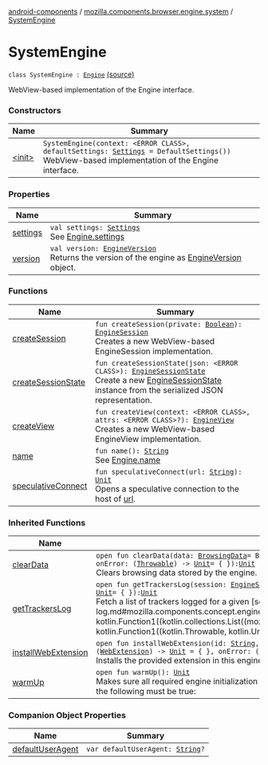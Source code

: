 [android-components](../../index.md) / [mozilla.components.browser.engine.system](../index.md) / [SystemEngine](./index.md)

# SystemEngine

`class SystemEngine : `[`Engine`](../../mozilla.components.concept.engine/-engine/index.md) [(source)](https://github.com/mozilla-mobile/android-components/blob/master/components/browser/engine-system/src/main/java/mozilla/components/browser/engine/system/SystemEngine.kt#L27)

WebView-based implementation of the Engine interface.

### Constructors

| Name | Summary |
|---|---|
| [&lt;init&gt;](-init-.md) | `SystemEngine(context: <ERROR CLASS>, defaultSettings: `[`Settings`](../../mozilla.components.concept.engine/-settings/index.md)` = DefaultSettings())`<br>WebView-based implementation of the Engine interface. |

### Properties

| Name | Summary |
|---|---|
| [settings](settings.md) | `val settings: `[`Settings`](../../mozilla.components.concept.engine/-settings/index.md)<br>See [Engine.settings](../../mozilla.components.concept.engine/-engine/settings.md) |
| [version](version.md) | `val version: `[`EngineVersion`](../../mozilla.components.concept.engine.utils/-engine-version/index.md)<br>Returns the version of the engine as [EngineVersion](../../mozilla.components.concept.engine.utils/-engine-version/index.md) object. |

### Functions

| Name | Summary |
|---|---|
| [createSession](create-session.md) | `fun createSession(private: `[`Boolean`](https://kotlinlang.org/api/latest/jvm/stdlib/kotlin/-boolean/index.html)`): `[`EngineSession`](../../mozilla.components.concept.engine/-engine-session/index.md)<br>Creates a new WebView-based EngineSession implementation. |
| [createSessionState](create-session-state.md) | `fun createSessionState(json: <ERROR CLASS>): `[`EngineSessionState`](../../mozilla.components.concept.engine/-engine-session-state/index.md)<br>Create a new [EngineSessionState](../../mozilla.components.concept.engine/-engine-session-state/index.md) instance from the serialized JSON representation. |
| [createView](create-view.md) | `fun createView(context: <ERROR CLASS>, attrs: <ERROR CLASS>?): `[`EngineView`](../../mozilla.components.concept.engine/-engine-view/index.md)<br>Creates a new WebView-based EngineView implementation. |
| [name](name.md) | `fun name(): `[`String`](https://kotlinlang.org/api/latest/jvm/stdlib/kotlin/-string/index.html)<br>See [Engine.name](../../mozilla.components.concept.engine/-engine/name.md) |
| [speculativeConnect](speculative-connect.md) | `fun speculativeConnect(url: `[`String`](https://kotlinlang.org/api/latest/jvm/stdlib/kotlin/-string/index.html)`): `[`Unit`](https://kotlinlang.org/api/latest/jvm/stdlib/kotlin/-unit/index.html)<br>Opens a speculative connection to the host of [url](speculative-connect.md#mozilla.components.browser.engine.system.SystemEngine$speculativeConnect(kotlin.String)/url). |

### Inherited Functions

| Name | Summary |
|---|---|
| [clearData](../../mozilla.components.concept.engine/-engine/clear-data.md) | `open fun clearData(data: `[`BrowsingData`](../../mozilla.components.concept.engine/-engine/-browsing-data/index.md)` = BrowsingData.all(), host: `[`String`](https://kotlinlang.org/api/latest/jvm/stdlib/kotlin/-string/index.html)`? = null, onSuccess: () -> `[`Unit`](https://kotlinlang.org/api/latest/jvm/stdlib/kotlin/-unit/index.html)` = { }, onError: (`[`Throwable`](https://kotlinlang.org/api/latest/jvm/stdlib/kotlin/-throwable/index.html)`) -> `[`Unit`](https://kotlinlang.org/api/latest/jvm/stdlib/kotlin/-unit/index.html)` = { }): `[`Unit`](https://kotlinlang.org/api/latest/jvm/stdlib/kotlin/-unit/index.html)<br>Clears browsing data stored by the engine. |
| [getTrackersLog](../../mozilla.components.concept.engine/-engine/get-trackers-log.md) | `open fun getTrackersLog(session: `[`EngineSession`](../../mozilla.components.concept.engine/-engine-session/index.md)`, onSuccess: (`[`List`](https://kotlinlang.org/api/latest/jvm/stdlib/kotlin.collections/-list/index.html)`<`[`TrackerLog`](../../mozilla.components.concept.engine.content.blocking/-tracker-log/index.md)`>) -> `[`Unit`](https://kotlinlang.org/api/latest/jvm/stdlib/kotlin/-unit/index.html)`, onError: (`[`Throwable`](https://kotlinlang.org/api/latest/jvm/stdlib/kotlin/-throwable/index.html)`) -> `[`Unit`](https://kotlinlang.org/api/latest/jvm/stdlib/kotlin/-unit/index.html)` = { }): `[`Unit`](https://kotlinlang.org/api/latest/jvm/stdlib/kotlin/-unit/index.html)<br>Fetch a list of trackers logged for a given [session](../../mozilla.components.concept.engine/-engine/get-trackers-log.md#mozilla.components.concept.engine.Engine$getTrackersLog(mozilla.components.concept.engine.EngineSession, kotlin.Function1((kotlin.collections.List((mozilla.components.concept.engine.content.blocking.TrackerLog)), kotlin.Unit)), kotlin.Function1((kotlin.Throwable, kotlin.Unit)))/session) . |
| [installWebExtension](../../mozilla.components.concept.engine/-engine/install-web-extension.md) | `open fun installWebExtension(id: `[`String`](https://kotlinlang.org/api/latest/jvm/stdlib/kotlin/-string/index.html)`, url: `[`String`](https://kotlinlang.org/api/latest/jvm/stdlib/kotlin/-string/index.html)`, allowContentMessaging: `[`Boolean`](https://kotlinlang.org/api/latest/jvm/stdlib/kotlin/-boolean/index.html)` = true, onSuccess: (`[`WebExtension`](../../mozilla.components.concept.engine.webextension/-web-extension/index.md)`) -> `[`Unit`](https://kotlinlang.org/api/latest/jvm/stdlib/kotlin/-unit/index.html)` = { }, onError: (`[`String`](https://kotlinlang.org/api/latest/jvm/stdlib/kotlin/-string/index.html)`, `[`Throwable`](https://kotlinlang.org/api/latest/jvm/stdlib/kotlin/-throwable/index.html)`) -> `[`Unit`](https://kotlinlang.org/api/latest/jvm/stdlib/kotlin/-unit/index.html)` = { _, _ -> }): `[`Unit`](https://kotlinlang.org/api/latest/jvm/stdlib/kotlin/-unit/index.html)<br>Installs the provided extension in this engine. |
| [warmUp](../../mozilla.components.concept.engine/-engine/warm-up.md) | `open fun warmUp(): `[`Unit`](https://kotlinlang.org/api/latest/jvm/stdlib/kotlin/-unit/index.html)<br>Makes sure all required engine initialization logic is executed. The details are specific to individual implementations, but the following must be true: |

### Companion Object Properties

| Name | Summary |
|---|---|
| [defaultUserAgent](default-user-agent.md) | `var defaultUserAgent: `[`String`](https://kotlinlang.org/api/latest/jvm/stdlib/kotlin/-string/index.html)`?` |
